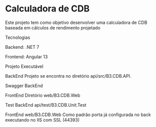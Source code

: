 # Calculadora de CDB

Este projeto tem como objetivo desenvolver uma calculadora de CDB baseada em cálculos de rendimento projetado

Tecnologias

Backend: .NET 7

Frontend: Angular 13

Projeto Executável

BackEnd
Projeto se encontra no diretório api/src/B3.CDB.API.

Swagger BackEnd

FrontEnd
Diretório web/B3.CDB.Web

Test
BackEnd
api/test/B3.CDB.Unit.Test

FrontEnd
web/B3.CDB.Web Como padrão porta já configurada no back executando no IIS com SSL (44393)

